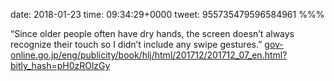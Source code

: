 date: 2018-01-23
time: 09:34:29+0000
tweet: 955735479596584961
%%%

“Since older people often have dry hands, the screen doesn’t always recognize their touch so I didn’t include any swipe gestures.” [gov-online.go.jp/eng/publicity/book/hlj/html/201712/201712\_07\_en.html?bitly\_hash=pH0zROlzGy](https://www.gov-online.go.jp/eng/publicity/book/hlj/html/201712/201712_07_en.html?bitly_hash=pH0zROlzGy)
